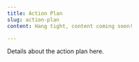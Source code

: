 ```yaml
---
title: Action Plan
slug: action-plan
content: Hang tight, content coming soon!

---
```

Details about the action plan here.